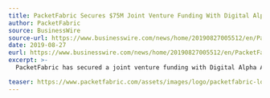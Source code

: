 ```yaml
---
title: PacketFabric Secures $75M Joint Venture Funding With Digital Alpha Advisors Supporting Connectivity Advances for Next-Generation Networking Platforms
author: PacketFabric
source: BusinessWire
source-url: https://www.businesswire.com/news/home/20190827005512/en/PacketFabric-Secures-75M-Joint-Venture-Funding-Digital
date: 2019-08-27
eurl: https://www.businesswire.com/news/home/20190827005512/en/PacketFabric-Secures-75M-Joint-Venture-Funding-Digital
excerpt: >-
  PacketFabric has secured a joint venture funding with Digital Alpha Advisors to advance the development of innovate network connection technologies that meet the needs of enterprises deploying next generation networks. As part of this investment, the network will evolve towards a more flexible and scalable Segment Routing (SR-MPLS) architecture. 

teaser: https://www.packetfabric.com/assets/images/logo/packetfabric-logo.svg
---
```

